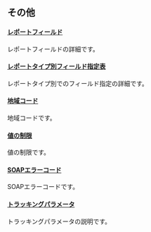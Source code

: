 ## その他
#### [レポートフィールド](/docs/ja/api_reference/appendix/reportfields.md)
レポートフィールドの詳細です。
#### [レポートタイプ別フィールド指定表](/docs/ja/api_reference/appendix/reportfields_types.md)
レポートタイプ別でのフィールド指定の詳細です。
#### [地域コード](/docs/ja/api_reference/appendix/geocodes.md)
地域コードです。
#### [値の制限](/docs/ja/api_reference/appendix/constraints.md)
値の制限です。
#### [SOAPエラーコード](/docs/ja/api_reference/appendix/errorcodes.md)
SOAPエラーコードです。
#### [トラッキングパラメータ](/docs/ja/api_reference/appendix/tracking.md)
トラッキングパラメータの説明です。
